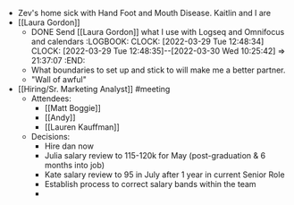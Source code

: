 - Zev's home sick with Hand Foot and Mouth Disease. Kaitlin and I are
- [[Laura Gordon]]
	- DONE Send [[Laura Gordon]] what I use with Logseq and Omnifocus and calendars
	  :LOGBOOK:
	  CLOCK: [2022-03-29 Tue 12:48:34]
	  CLOCK: [2022-03-29 Tue 12:48:35]--[2022-03-30 Wed 10:25:42] =>  21:37:07
	  :END:
	- What boundaries to set up and stick to will make me a better partner.
	- "Wall of awful"
- [[Hiring/Sr. Marketing Analyst]] #meeting
	- Attendees:
		- [[Matt Boggie]]
		- [[Andy]]
		- [[Lauren Kauffman]]
	- Decisions:
		- Hire dan now
		- Julia salary review to 115-120k for May (post-graduation & 6 months into job)
		- Kate salary review to 95 in July after 1 year in current Senior Role
		- Establish process to correct salary bands within the team
		-